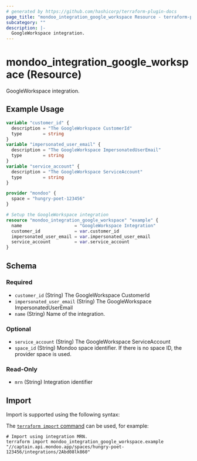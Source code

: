 ```yaml
---
# generated by https://github.com/hashicorp/terraform-plugin-docs
page_title: "mondoo_integration_google_workspace Resource - terraform-provider-mondoo"
subcategory: ""
description: |-
  GoogleWorkspace integration.
---
```


# mondoo_integration_google_workspace (Resource)

GoogleWorkspace integration.

## Example Usage

```terraform
variable "customer_id" {
  description = "The GoogleWorkspace CustomerId"
  type        = string
}
variable "impersonated_user_email" {
  description = "The GoogleWorkspace ImpersonatedUserEmail"
  type        = string
}
variable "service_account" {
  description = "The GoogleWorkspace ServiceAccount"
  type        = string
}

provider "mondoo" {
  space = "hungry-poet-123456"
}

# Setup the GoogleWorkspace integration
resource "mondoo_integration_google_workspace" "example" {
  name                    = "GoogleWorkspace Integration"
  customer_id             = var.customer_id
  impersonated_user_email = var.impersonated_user_email
  service_account         = var.service_account
}
```

<!-- schema generated by tfplugindocs -->
## Schema

### Required

- `customer_id` (String) The GoogleWorkspace CustomerId
- `impersonated_user_email` (String) The GoogleWorkspace ImpersonatedUserEmail
- `name` (String) Name of the integration.

### Optional

- `service_account` (String) The GoogleWorkspace ServiceAccount
- `space_id` (String) Mondoo space identifier. If there is no space ID, the provider space is used.

### Read-Only

- `mrn` (String) Integration identifier

## Import

Import is supported using the following syntax:

The [`terraform import` command](https://developer.hashicorp.com/terraform/cli/commands/import) can be used, for example:

```shell
# Import using integration MRN.
terraform import mondoo_integration_google_workspace.example "//captain.api.mondoo.app/spaces/hungry-poet-123456/integrations/2Abd08lk860"
```
